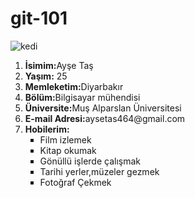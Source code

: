 # git-101
<img src="../../images.jpg" alt="kedi" border="0" aligin="right"/>
<ol>
<li><b>İsimim:</b>Ayşe Taş<br></li>
<li><b>Yaşım:</b> 25<br></li>
<li><b>Memleketim:</b>Diyarbakır<br></li>
<li><b>Bölüm:</b>Bilgisayar mühendisi<br></li>
<li><b>Üniversite:</b>Muş Alparslan Üniversitesi<br></li>
<li><b>E-mail Adresi:</b>aysetas464@gmail.com<br></li>
<li><b>Hobilerim:</b>
<ul type="square">
<li>Film izlemek
<li>Kitap okumak
<li>Gönüllü işlerde çalışmak
<li>Tarihi yerler,müzeler gezmek
<li>Fotoğraf Çekmek
</ul>
</li>
</ol>

